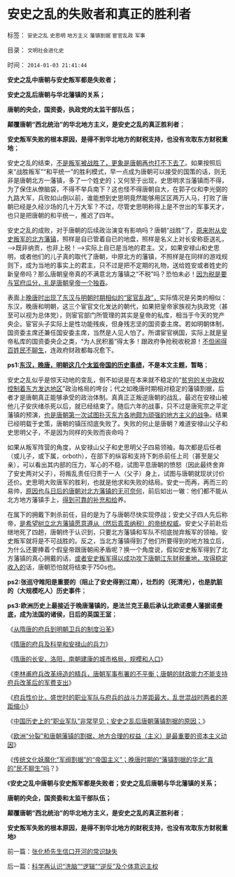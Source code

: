 # 安史之乱的失败者和真正的胜利者

标签： `安史之乱` `史思明` `地方主义` `藩镇割据` `宦官乱政` `军事` 

目录： `文明社会进化史`

时间： `2014-01-03 21:41:44`

**安史之乱中唐朝与安史叛军都是失败者；**

**安史之乱后唐朝与华北藩镇的关系；**

**唐朝的央企，国资委，执政党的太监干部队伍；**

**颠覆唐朝“西北统治”的华北地方主义，是安史之乱的真正胜利者**；

**安史叛军失败的根本原因，是得不到华北地方的财税支持，也没有攻取东方财税重地**；

安史之乱的结束，[不是叛军被战胜了，更象是唐朝再也打不下去了](../../../2013/12/20/职业军人和府兵战效的性价比，中国府兵战斗力历史行情.md)。如果按照后来“战胜叛军”“和平统一”的胜利模式，早一点成为唐朝可以接受的国策的话，则无非是唐朝北方一藩镇，多了一个姓史的；又何至于出现，史思明求当藩镇而不得，为了保住从僚脑袋，不得不举兵南下？这也怪不得唐朝自大，在郭子仪和李光弼的九路大军，兵败如山倒以前，谁能想到史思明竟然能够用区区两万人马，打败了唐朝已经是久经沙场的几十万大军？不过，尽管史思明称得上是不世出的军事天才，也只是把唐朝的和平统一，推迟了四年。

安史之乱的成败，对于唐朝的后续政治演变有影响吗？唐朝“战胜”了，[原来附从安史叛军的北方藩镇](../../../2013/12/22/府兵是炮灰代偿战斗力脆弱的国防制度，安史之乱后唐朝藩镇割据的原因.md)，照样是自已管着自已的地盘，照样是名义上对长安称臣送礼，——>既非纳贡，也非上税！——>实际上自已是当地的君主。又，如果安禄山和史思明，或者他们的儿子真的取代了唐朝，中原北方的藩镇，不照样是在同样的游戏规则下，成为当地的事实上的君主，只不过是把不定期的礼物，送给姓安或者姓史的新皇帝吗？那么唐朝皇帝真的不满意北方藩镇之“不税”吗？恐怕未必！[因为税是要与官府瓜分，礼是唐朝皇帝一个独吞](../../../2013/12/7/明朝皇帝对国家和财税的影响，如万历皇帝.md)。

表面上[晚唐时出现了东汉与明朝时期相似的“宦官乱政”，](../../../2013/2/26/明朝宦官代皇帝受过的忠臣，王振，汪直，刘谨；.md)实际情况是另类的相似：东汉，晚唐和明朝，这三个宦官文化发达的朝代，如果把皇帝家族视为执政党（甚至可以视为总体党），则宦官部门所管理的其实是皇帝的私库，相当于今天的党产央企。宦官头子实际上是性功能残疾，但身残志坚的国资委主席。若如明朝体制，国资委主席还兼任国安委主席，当然是人见人怕了。所谓宦官祸国，实际上就是皇帝私库的国资委央企之类，“为人民积蓄”得太多！跟政府争抢税收税源！[不但闹得百姓民不聊生](../../../2013/12/30/传统文化妖魔化“军阀割据”的“帝国主义”.md)，连政府财政都每况愈下。

**ps1:[东汉，晚唐，明朝这几个太监帝国的历史事绩](../../../2009/3/22/宋明清在国学儒教绝对道德观维系下的必然败亡.md)，不是本文主题，暂略**；

安史之乱似乎是惊天动地的变乱，倒不如说是在本来就不稳定的“[贫穷的关中政权控制着东方发达地区](../../../2013/12/9/隋唐的府兵制，科举制，和安禄山的兵力.md)”政治格局的垮台；代之如晚唐时期相对稳定的藩镇割据，后者才是唐朝真正能够承受的政治体制。真真正正叛逆唐朝的战乱，最迟在安禄山被他儿子安庆绪杀死以后，就已经结束了。随后六年的战事，只不过是唐宪宗之平定藩镇的预演，[也是唐朝第一次试图扑灭东方各地颇为顽强的地方主义的战争](../../../2012/3/22/地方主义有天然向心力，联邦制最合理.md)。结果已经明载于史策，唐朝的镇压彻底失败了。失败的何止是唐朝？难道安禄山父子和史思明父子，不是因为同样的失败而丧命吗？

如果从叛军阵营的角度，从安禄山父子和史思明父子四易领袖，每次都是后任者（或儿子，或下属，orboth），在部下的纵容和支持下刺杀前任上司（甚至是父亲），可以看出其内部的压力，军心的不稳，试图平息唐朝的愤怒（因此最终舍弃了安史两对父子），将叛乱责任归责于一人（父子）身上，试图与唐朝就现状讨价还价。史思明大败唐军的胜利，也就是他求和失败的结局。安史一而再，再而三的易帅，[原因也与日后的唐朝对北方藩镇的无可奈何](../../../2013/12/22/欧洲“分裂”和唐朝藩镇的割据，两中共同的地方利益.md)，前后如出一辙：他们都不能从北方地方藩镇手上，[得到可靠的补充和给](../../../2009/2/1/国家兴亡，与军事无关.md)养。

在属下的拥戴下刺杀前任，目的是为了与唐朝尽快实现停战；安史父子四人先后称帝，[是希望树立北方藩镇愿意遵从（然后乖乖纳税）的帝统权威](../../../2010/12/3/蛮族除了“造反抢劫”别无出路，蛮族中不乏文明行为.md)。安史父子前赴后继地死了四趟，唐朝终于认识到，只要北方藩镇和军队不彻底抛弃叛军的领袖，安史叛军就将是不可战胜的。反之，当北方藩镇得到了他们所要得到的地方独立后，为什么还要捧着个假皇帝跟唐朝闹矛盾呢？换一个角度说，假如安史叛军得到了北方藩镇的真心拥戴的话，[或者安史叛军得以成功攻下唐朝江东财税重地，攻得稳定收入的](../../../2013/1/25/苏杭现象是“爱民”“向弱者倾斜”的必然结果.md)话，唐朝恐怕就将结束于750s也。

**ps2:张巡守睢阳是重要的（阻止了安史得到江南），壮烈的（死清光），也是肮脏的（大规模吃人）历史事件**；

**ps3:欧洲历史上最接近于晚唐藩镇的，是法兰克王最后承认北欧诺曼人藩据诺曼底，成为法国的诸侯，日后的英国王室**；

《[从隋唐的府兵到明朝卫兵的制度沿革](../../../2013/12/8/从隋唐的府兵到明朝卫所及满清八旗绿营的制度沿革.md)》

《[隋唐的府兵及科举和安禄山的兵力](../../../2013/12/9/隋唐的府兵制，科举制，和安禄山的兵力.md)》

《[隋唐的长安，洛阳，南朝建康的城市格局，规模和人口](../../../2013/12/16/隋唐的长安，洛阳，南朝建康的城市格局，规模和人口.md)》

《[李林甫府兵改革缔造的精兵，唐朝军事布署的不平衡；唐朝的财政能力不能支持府兵改革后的军费支出](../../../2013/12/18/安史之乱的根本原因是国防成本过高，类同于罗马帝国的衰亡；.md)》

《[府兵性价比，盛世时的职业军队与府兵的战斗力差距最大，乱世混战时两者的差距缩小](../../../2013/12/20/职业军人和府兵战效的性价比，中国府兵战斗力历史行情.md)》

《[中国历史上的“职业军队”非常罕见；安史之乱后唐朝藩镇割据的原因；](../../../2013/12/22/府兵是炮灰代偿战斗力脆弱的国防制度，安史之乱后唐朝藩镇割据的原因.md)》

《[欧洲“分裂”和唐朝藩镇的割据，地方合理的权益（主义）是最重要的资本主义动因](../../../2013/12/22/欧洲“分裂”和唐朝藩镇的割据，两中共同的地方利益.md)》

《[传统文化妖魔化“军阀割据”的“帝国主义”；晚唐时期的“藩镇割据的华北”真的“民不聊生”吗](../../../2013/12/30/传统文化妖魔化“军阀割据”的“帝国主义”.md)？》

《**安史之乱中唐朝与安史叛军都是失败者；安史之乱后唐朝与华北藩镇的关系；**

**唐朝的央企，国资委和太监干部队伍；**

**颠覆唐朝“西北统治”的华北地方主义，是安史之乱的真正胜利者**；

**安史叛军失败的根本原因，是得不到华北地方的财税支持，也没有攻取东方财税重地**》



前一篇：[张化桥先生信口开河的常识缺失](../../../2014/1/2/张化桥先生信口开河的常识缺失.md)

后一篇：[科学再认识“洗脑”“逻辑”“逆反”及个体意识主权](../../../2014/1/3/科学再认识“洗脑”“逻辑”“逆反”及个体意识主权.md)